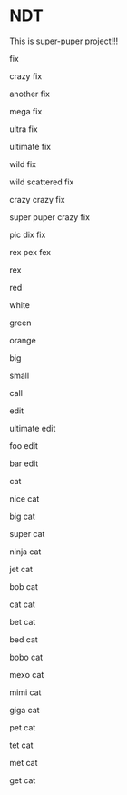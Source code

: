 # NDT

This is super-puper project!!!

fix

crazy fix

another fix

mega fix

ultra fix

ultimate fix

wild fix

wild scattered fix

crazy crazy fix

super puper crazy fix

pic dix fix

rex pex fex

rex

red

white

green

orange

big

small

call

edit

ultimate edit

foo edit

bar edit

cat

nice cat

big cat

super cat

ninja cat

jet cat

bob cat

cat cat

bet cat

bed cat

bobo cat

mexo cat

mimi cat

giga cat

pet cat

tet cat

met cat

get cat